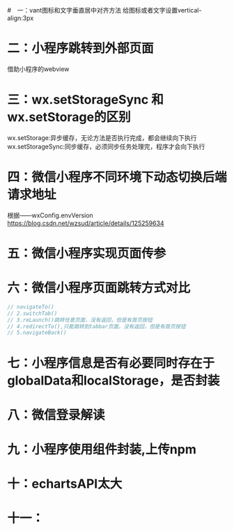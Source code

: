 #　一：vant图标和文字垂直居中对齐方法
给图标或者文字设置vertical-align:3px
# 二：小程序跳转到外部页面
借助小程序的webview
# 三：wx.setStorageSync 和 wx.setStorage的区别
wx.setStorage:异步缓存，无论方法是否执行完成，都会继续向下执行
wx.setStorageSync:同步缓存，必须同步任务处理完，程序才会向下执行
# 四：微信小程序不同环境下动态切换后端请求地址
根据——wxConfig.envVersion
https://blog.csdn.net/wzsud/article/details/125259634
# 五：微信小程序实现页面传参
# 六：微信小程序页面跳转方式对比
```js
// navigateTo()
// 2.switchTab()
// 3.reLaunch()跳转任意页面，没有返回，但是有首页按钮
// 4.redirectTo(),只能跳转到tabbar页面，没有返回，但是有首页按钮
// 5.navigateBack()
```
# 七：小程序信息是否有必要同时存在于globalData和localStorage，是否封装
# 八：微信登录解读
# 九：小程序使用组件封装,上传npm
# 十：echartsAPI太大
# 十一：